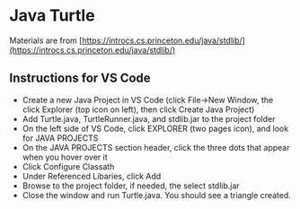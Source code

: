 # Java Turtle

Materials are from [https://introcs.cs.princeton.edu/java/stdlib/](https://introcs.cs.princeton.edu/java/stdlib/)

## Instructions for VS Code

* Create a new Java Project in VS Code (click File->New Window, the click Explorer (top icon on left), then click Create Java Project)
* Add Turtle.java, TurtleRunner.java, and stdlib.jar to the project folder
* On the left side of VS Code, click EXPLORER (two pages icon), and look for JAVA PROJECTS
* On the JAVA PROJECTS section header, click the three dots that appear when you hover over it
* Click Configure Classath
* Under Referenced Libaries, click Add
* Browse to the project folder, if needed, the select stdlib.jar
* Close the window and run Turtle.java. You should see a triangle created.
